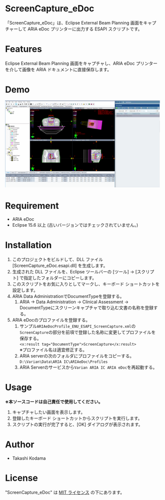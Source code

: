 # ScreenCapture_eDoc
 
「ScreenCapture_eDoc」は、Eclipse External Beam Planning 画面をキャプチャーして ARIA eDoc プリンターに出力する ESAPI スクリプトです。
  
# Features

Eclipse External Beam Planning 画面をキャプチャし、ARIA eDoc プリンターを介して画像を ARIA ドキュメントに直接保存します。

# Demo

![Screen capture of planCompare UI](https://github.com/tkmd94/ScreenCapture_eDoc/blob/master/demo.gif)

# Requirement

* ARIA eDoc
* Eclipse 15.6 以上 (古いバージョンではチェックされていません。)

# Installation

1. このプロジェクトをビルドして、DLL ファイル [ScreenCapture_eDoc.esapi.dll] を生成します。
2. 生成された DLL ファイルを、Eclipse ツールバーの [ツール] -> [スクリプト] で指定したフォルダーにコピーします。
3. このスクリプトをお気に入りとしてマークし、キーボード ショートカットを設定します。
4. ARIA Data AdministrationでDocumentTypeを登録する。
    1. ARIA -> Data Administration -> Clinical Assessment -> DocumentTypeにスクリーンキャプチャで取り込む文書の名称を登録する。
5. ARIA eDocのプロファイルを登録する。
    1. サンプル```ARIAeDocProfile_ENU_ESAPI_ScreenCapture.xml```の```ScreenCapture```の部分を前項で登録した名称に変更してプロファイルを保存する。   
        ```<x:result tag="DocumentType">ScreenCapture</x:result>```   
        ※プロファイル名は適宜修正する。
    2. ARIA serverの次のフォルダにプロファイルをコピーする。   
        ```D:\Varian\Data\ARIA IC\ARIAeDoc\Profiles```   
    3. ARIA Serverのサービスから```Varian ARIA IC ARIA eDoc```を再起動する。

# Usage

**※本ソースコードは自己責任で使用してください。**

1. キャプチャしたい画面を表示します。
2. 登録したキーボード ショートカットからスクリプトを実行します。
3. スクリプトの実行が完了すると、[OK] ダイアログが表示されます。
 
# Author
 
* Takashi Kodama
 
# License
 
"ScreenCapture_eDoc" は [MIT ライセンス](https://en.wikipedia.org/wiki/MIT_License) の下にあります。
